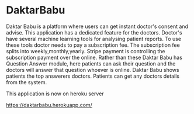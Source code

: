 # DaktarBabu

Daktar Babu is a platform where users can get instant doctor's consent and advise.
This application has a dedicated feature for the doctors. Doctor's have several machine learning tools
for analysing patient reports. To use these tools doctor needs to pay a subscription fee.
The subscription fee splits into weekly,monthly,yearly. Stripe payment is controlling the subscription
payment over the online. Rather than these Daktar Babu has Question Answer module, here patients can ask their question
and the doctors will answer that question whoever is online. Daktar Babu shows patients the top answerers doctors.
Patients can get any doctors details from the system.     

This application is now on heroku server

                  
https://daktarbabu.herokuapp.com/
